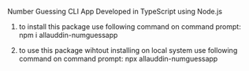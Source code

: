 Number Guessing CLI App Developed in TypeScript using Node.js


1. to install this package use following command on command prompt:
npm i allauddin-numguessapp

2. to use this package wihtout installing on local system use following command on command prompt:
npx allauddin-numguessapp
